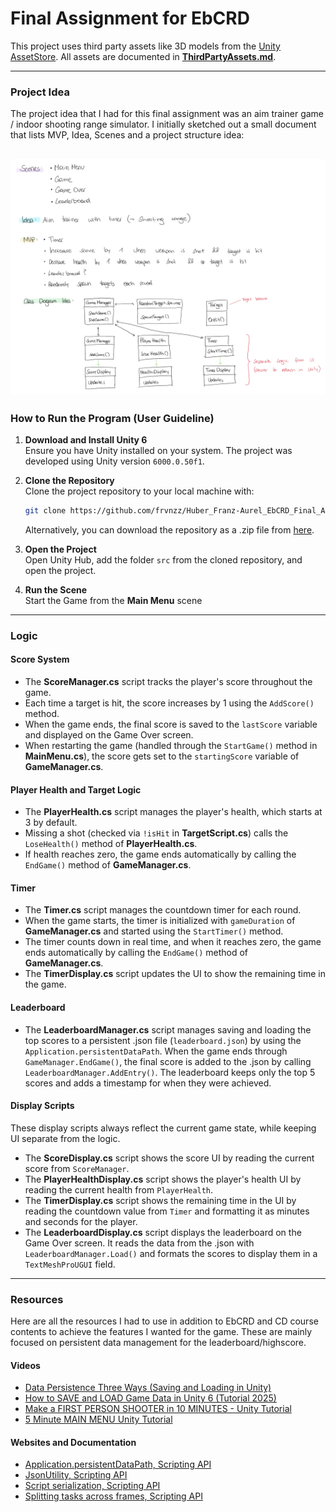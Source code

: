 # Final Assignment for EbCRD

This project uses third party assets like 3D models from the [Unity AssetStore](https://assetstore.unity.com/). All assets are documented in [**ThirdPartyAssets.md**](/ThirdPartyAssets.md).

---

### Project Idea

The project idea that I had for this final assignment was an aim trainer game / indoor shooting range simulator. I initially sketched out a small document that lists MVP, Idea, Scenes and a project structure idea:

![Project Notes](/img/project_notes.png)
---

### How to Run the Program (User Guideline)
1. **Download and Install Unity 6**  
   Ensure you have Unity installed on your system. The project was developed using Unity version `6000.0.50f1`.  

2. **Clone the Repository**  
   Clone the project repository to your local machine with:
   ```bash
   git clone https://github.com/frvnzz/Huber_Franz-Aurel_EbCRD_Final_Assignment.git
   ```

   Alternatively, you can download the repository as a .zip file from 
   [here](https://github.com/frvnzz/Huber_Franz-Aurel_EbCRD_Final_Assignment/archive/refs/heads/main.zip).  

3. **Open the Project**  
   Open Unity Hub, add the folder `src` from the cloned repository, and open the project.  

4. **Run the Scene**  
   Start the Game from the **Main Menu** scene

---

### Logic

#### Score System
- The **ScoreManager.cs** script tracks the player's score throughout the game.
- Each time a target is hit, the score increases by 1 using the `AddScore()` method.
- When the game ends, the final score is saved to the `lastScore` variable and displayed on the Game Over screen.
- When restarting the game (handled through the `StartGame()` method in **MainMenu.cs**), the score gets set to the `startingScore` variable of **GameManager.cs**.

#### Player Health and Target Logic
- The **PlayerHealth.cs** script manages the player's health, which starts at 3 by default.
- Missing a shot (checked via `!isHit` in **TargetScript.cs**) calls the `LoseHealth()` method of **PlayerHealth.cs**.
- If health reaches zero, the game ends automatically by calling the `EndGame()` method of **GameManager.cs**.

#### Timer
- The **Timer.cs** script manages the countdown timer for each round.
- When the game starts, the timer is initialized with `gameDuration` of **GameManager.cs** and started using the `StartTimer()` method.
- The timer counts down in real time, and when it reaches zero, the game ends automatically by calling the `EndGame()` method of **GameManager.cs**.
- The **TimerDisplay.cs** script updates the UI to show the remaining time in the game.

#### Leaderboard
- The **LeaderboardManager.cs** script manages saving and loading the top scores to a persistent .json file (`leaderboard.json`) by using the `Application.persistentDataPath`. When the game ends through `GameManager.EndGame()`, the final score is added to the .json by calling `LeaderboardManager.AddEntry()`. The leaderboard keeps only the top 5 scores and adds a timestamp for when they were achieved.

#### Display Scripts

These display scripts always reflect the current game state, while keeping UI separate from the logic.

- The **ScoreDisplay.cs** script shows the score UI by reading the current score from `ScoreManager`.
- The **PlayerHealthDisplay.cs** script shows the player's health UI by reading the current health from `PlayerHealth`.
- The **TimerDisplay.cs** script shows the remaining time in the UI by reading the countdown value from `Timer` and formatting it as minutes and seconds for the player.
- The **LeaderboardDisplay.cs** script displays the leaderboard on the Game Over screen. It reads the data from the .json with `LeaderboardManager.Load()` and formats the scores to display them in a `TextMeshProUGUI` field.

---

### Resources

Here are all the resources I had to use in addition to EbCRD and CD course contents to achieve the features I wanted for the game. These are mainly focused on persistent data management for the leaderboard/highscore.

#### Videos

- [Data Persistence Three Ways (Saving and Loading in Unity)](https://www.youtube.com/watch?v=YfOsdfrMvVk)
- [How to SAVE and LOAD Game Data in Unity 6 (Tutorial 2025)](https://www.youtube.com/watch?v=llmaxNvwy4E)
- [Make a FIRST PERSON SHOOTER in 10 MINUTES - Unity Tutorial](https://www.youtube.com/watch?v=OFXvvuxqPNQ&t=357s)
- [5 Minute MAIN MENU Unity Tutorial](https://www.youtube.com/watch?v=-GWjA6dixV4&t=63s)

#### Websites and Documentation

- [Application.persistentDataPath, Scripting API](https://docs.unity3d.com/6000.1/Documentation/ScriptReference/Application-persistentDataPath.html)
- [JsonUtility, Scripting API](https://docs.unity3d.com/ScriptReference/JsonUtility.html)
- [Script serialization, Scripting API](https://docs.unity3d.com/6000.1/Documentation/Manual/script-serialization.html)
- [Splitting tasks across frames, Scripting API](https://docs.unity3d.com/6000.1/Documentation/Manual/coroutines.html)